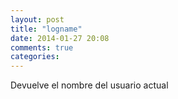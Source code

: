 ```yaml
---
layout: post
title: "logname"
date: 2014-01-27 20:08
comments: true
categories: 
---
```

Devuelve el nombre del usuario actual 

